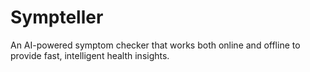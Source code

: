 # Sympteller
An AI-powered symptom checker that works both online and offline to provide fast, intelligent health insights.
